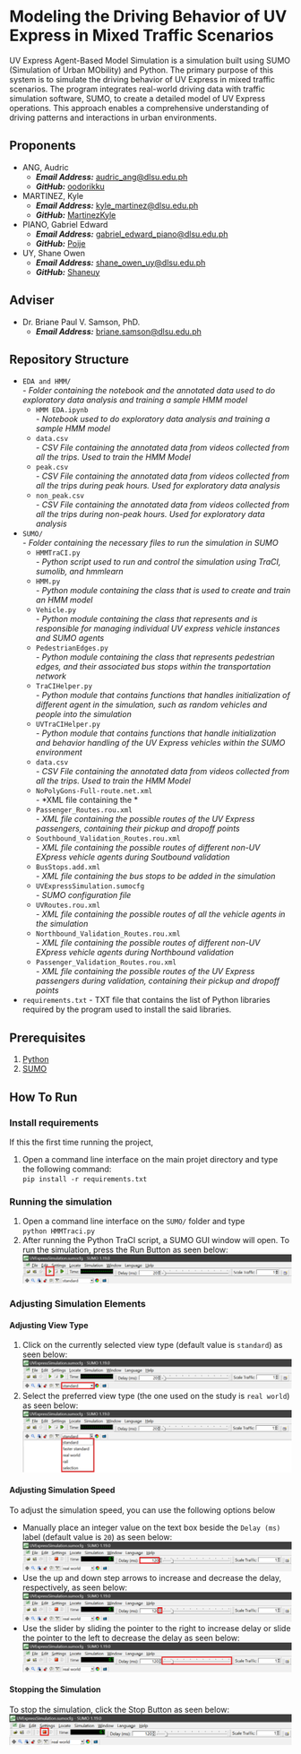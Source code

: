 # Modeling the Driving Behavior of UV Express in Mixed Traffic Scenarios
UV Express Agent-Based Model Simulation is a simulation built using SUMO (Simulation of Urban MObility) and Python. The primary purpose of this system is to simulate the driving behavior of UV Express in mixed traffic scenarios. The program integrates real-world driving data with traffic simulation software, SUMO, to create a detailed model of UV Express operations. This approach enables a comprehensive understanding of driving patterns and interactions in urban environments.

## Proponents
* ANG, Audric 
    * ***Email Address:*** [audric_ang@dlsu.edu.ph](mailto:audric_ang@dlsu.edu.ph)
    * ***GitHub:*** [oodorikku](https://github.com/oodorikku)
* MARTINEZ, Kyle
    * ***Email Address:*** [kyle_martinez@dlsu.edu.ph](mailto:kyle_martinez@dlsu.edu.ph)
    * ***GitHub:*** [MartinezKyle](https://github.com/MartinezKyle)
* PIANO, Gabriel Edward
    * ***Email Address:*** [gabriel_edward_piano@dlsu.edu.ph](mailto:gabriel_edward_piano@dlsu.edu.ph)
    * ***GitHub:*** [Poije](https://github.com/Poije)
* UY, Shane Owen
    * ***Email Address:*** [shane_owen_uy@dlsu.edu.ph](mailto:shane_owen_uy@dlsu.edu.ph)
    * ***GitHub:*** [Shaneuy](https://github.com/Shaneuy)

## Adviser
* Dr. Briane Paul V. Samson, PhD. 
    * ***Email Address:*** [briane.samson@dlsu.edu.ph](mailto:briane.samson@dlsu.edu.ph)

## Repository Structure
* `EDA and HMM/`<br>
  \- *Folder containing the notebook and the annotated data used to do exploratory data analysis and training a sample HMM model*
    * `HMM EDA.ipynb`<br>
      \- *Notebook used to do exploratory data analysis and training a sample HMM model*
    * `data.csv`<br>
      \- *CSV File containing the annotated data from videos collected from all the trips. Used to train the HMM Model* 
    * `peak.csv`<br>
      \- *CSV File containing the annotated data from videos collected from all the trips during peak hours. Used for exploratory data analysis* 
    * `non_peak.csv`<br>
      \- *CSV File containing the annotated data from videos collected from all the trips during non-peak hours. Used for exploratory data analysis*
* `SUMO/` <br>
  \- *Folder containing the necessary files to run the simulation in SUMO*
    * `HMMTraCI.py`<br>
      \- *Python script used to run and control the simulation using TraCI, sumolib, and hmmlearn*
    * `HMM.py`<br>
      \- *Python module containing the class that is used to create and train an HMM model*
    * `Vehicle.py`<br>
      \- *Python module containing the class that represents and is responsible for managing individual UV express vehicle instances and SUMO agents*
    * `PedestrianEdges.py`<br>
      \- *Python module containing the class that represents pedestrian edges, and their associated bus stops within the transportation network*
    * `TraCIHelper.py`<br>
      \- *Python module that contains functions that handles initialization of different agent in the simulation, such as random vehicles and people into the simulation*  
    * `UVTraCIHelper.py`<br>
      \- *Python module that contains functions that handle initialization and behavior handling of the UV Express vehicles within the SUMO environment*      
    * `data.csv`<br>
      \- *CSV File containing the annotated data from videos collected from all the trips. Used to train the HMM Model*
    * `NoPolyGons-Full-route.net.xml`<br>
      \- *XML file containing the *
    * `Passenger_Routes.rou.xml`<br>
      \- *XML file containing the possible routes of the UV Express passengers, containing their pickup and dropoff points*
    * `Southbound_Validation_Routes.rou.xml`<br>
      \- *XML file containing the possible routes of different non-UV EXpress vehicle agents during Soutbound validation*
    * `BusStops.add.xml`<br>
      \- *XML file containing the bus stops to be added in the simulation*
    * `UVExpressSimulation.sumocfg`<br>
      \- *SUMO configuration file*
    * `UVRoutes.rou.xml`<br>
      \- *XML file containing the possible routes of all the vehicle agents in the simulation*
    * `Northbound_Validation_Routes.rou.xml`<br>
      \- *XML file containing the possible routes of different non-UV EXpress vehicle agents during Northbound validation*
    * `Passenger_Validation_Routes.rou.xml`<br>
      \- *XML file containing the possible routes of the UV Express passengers during validation, containing their pickup and dropoff points*
* `requirements.txt`
  \- TXT file that contains the list of Python libraries required by the program used to install the said libraries.

## Prerequisites
1. [Python](<https://www.python.org/downloads/release/python-3122/>)
2. [SUMO](<https://eclipse.dev/sumo/>)

## How To Run
### Install requirements
If this the first time running the project,
1. Open a command line interface on the main projet directory and type the following command: <br>
`pip install -r requirements.txt`

### Running the simulation
1. Open a command line interface on the `SUMO/` folder and type<br>
`python HMMTraci.py`
2. After running the Python TraCI script, a SUMO GUI window will open. To run the simulation, press the Run Button as seen below:
![Running The Simulation](/README_Images/Run_Simulation.png)

### Adjusting Simulation Elements
#### Adjusting View Type
1. Click on the currently selected view type (default value is `standard`) as seen below:
![Opening The View Menu](/README_Images/View_Dropdown.png)
2. Select the preferred view type (the one used on the study is `real world`) as seen below:
![View Menu](/README_Images/View_Dropdown_Menu.png)

#### Adjusting Simulation Speed
To adjust the simulation speed, you can use the following options below
* Manually place an integer value on the text box beside the `Delay (ms)` label (default value is `20`) as seen below:
![Delay Text Box](/README_Images/Delay_Textbox.png)
* Use the up and down step arrows to increase and decrease the delay, respectively, as seen below:
![Delay Step Arrow](/README_Images/Delay_StepArrows.png)
* Use the slider by sliding the pointer to the right to increase delay or slide the pointer to the left to decrease the delay as seen below:
![Delay Slider](/README_Images/Delay_Slider.png)

#### Stopping the Simulation
To stop the simulation, click the Stop Button as seen below:
![Stop Simulation](/README_Images/Stop_Simulation.png)